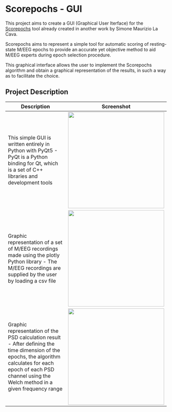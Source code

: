 # Scorepochs - GUI

This project aims to create a GUI (Graphical User Iterface) for the [Scorepochs](https://github.com/Scorepochs-tools/scorepochs_py) tool already created in another work by Simone Maurizio La Cava.

Scorepochs aims to represent a simple tool for automatic scoring of resting-state M/EEG epochs to provide an accurate yet objective method to aid M/EEG experts during epoch selection procedure.

This graphical interface allows the user to implement the Scorepochs algorithm and obtain a graphical representation of the results, in such a way as to facilitate the choice.

## Project Description

Description | Screenshot
---|---
This simple GUI is written entirely in Python with PyQt5 - PyQt is a Python binding for Qt, which is a set of C++ libraries and development tools | <img src="https://user-images.githubusercontent.com/103278076/176162207-11988211-f6fa-4c5e-a6cc-fe80d7021e54.png" width = "300">
Graphic representation of a set of M/EEG recordings made using the plotly Python library - The M/EEG recordings are supplied by the user by loading a csv file | <img src="https://user-images.githubusercontent.com/103278076/176219411-ba7cbf06-f7d1-4d50-a676-a116654f29ba.png" width = "300">
Graphic representation of the PSD calculation result - After defining the time dimension of the epochs, the algorithm calculates for each epoch of each PSD channel using the Welch method in a given frequency range | <img src="https://user-images.githubusercontent.com/103278076/176227886-ead87c3b-19e4-4f75-a401-a3ade57ed846.png" width = "300">
